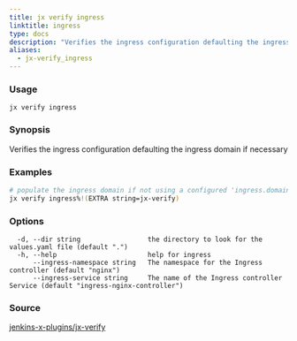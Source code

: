 ```yaml
---
title: jx verify ingress
linktitle: ingress
type: docs
description: "Verifies the ingress configuration defaulting the ingress domain if necessary"
aliases:
  - jx-verify_ingress
---
```


### Usage

```
jx verify ingress
```

### Synopsis

Verifies the ingress configuration defaulting the ingress domain if necessary

### Examples

  ```bash
  # populate the ingress domain if not using a configured 'ingress.domain' setting
  jx verify ingress%!(EXTRA string=jx-verify)

  ```
### Options

```
  -d, --dir string                 the directory to look for the values.yaml file (default ".")
  -h, --help                       help for ingress
      --ingress-namespace string   The namespace for the Ingress controller (default "nginx")
      --ingress-service string     The name of the Ingress controller Service (default "ingress-nginx-controller")
```



### Source

[jenkins-x-plugins/jx-verify](https://github.com/jenkins-x-plugins/jx-verify)
